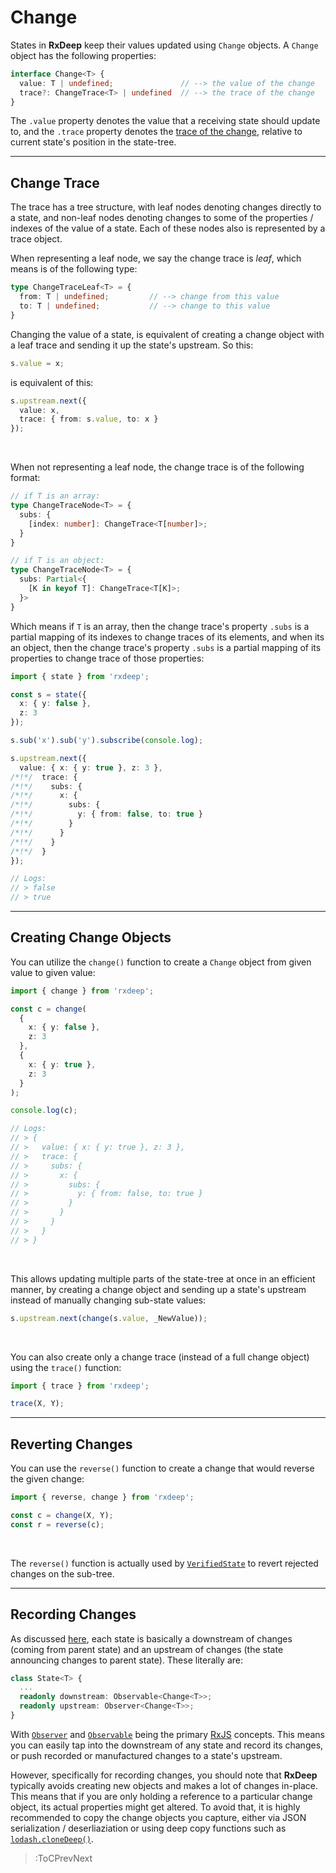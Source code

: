 # Change

States in **RxDeep** keep their values updated using `Change` objects. A `Change` object
has the following properties:

```ts
interface Change<T> {
  value: T | undefined;               // --> the value of the change
  trace?: ChangeTrace<T> | undefined  // --> the trace of the change
}
```

The `.value` property denotes the value that a receiving state should update to,
and the `.trace` property denotes the [trace of the change](#change-trace), relative to current
state's position in the state-tree.

---

## Change Trace

The trace has a tree structure, with leaf nodes denoting changes directly to a state,
and non-leaf nodes denoting changes to some of the properties / indexes of the value of a state.
Each of these nodes also is represented by a trace object. 

When representing a leaf node,
we say the change trace is _leaf_, which means is of the following type:

```ts
type ChangeTraceLeaf<T> = {
  from: T | undefined;         // --> change from this value
  to: T | undefined;           // --> change to this value
}
```

Changing the value of a state, is equivalent of creating a change object with
a leaf trace and sending it up the state's upstream. So this:

```ts
s.value = x;
```

is equivalent of this:

```ts
s.upstream.next({
  value: x,
  trace: { from: s.value, to: x }
});
```

<br>

When not representing a leaf node, the change trace is of the following format:

```ts
// if T is an array:
type ChangeTraceNode<T> = {
  subs: {
    [index: number]: ChangeTrace<T[number]>;
  }
}

// if T is an object:
type ChangeTraceNode<T> = {
  subs: Partial<{
    [K in keyof T]: ChangeTrace<T[K]>;
  }>
}
```
Which means if `T` is an array, then the change trace's property `.subs` is a partial mapping of its indexes to
change traces of its elements, and when its an object, then the change trace's property `.subs` is a partial mapping
of its properties to change trace of those properties:
```ts
import { state } from 'rxdeep';

const s = state({
  x: { y: false },
  z: 3
});

s.sub('x').sub('y').subscribe(console.log);

s.upstream.next({
  value: { x: { y: true }, z: 3 },
/*!*/  trace: {
/*!*/    subs: {
/*!*/      x: {
/*!*/        subs: {
/*!*/          y: { from: false, to: true }
/*!*/        }
/*!*/      }
/*!*/    }
/*!*/  }
});

// Logs:
// > false
// > true
```

---

## Creating Change Objects

You can utilize the `change()` function to create a `Change` object from given value to given value:

```ts
import { change } from 'rxdeep';

const c = change(
  {
    x: { y: false },
    z: 3
  },
  {
    x: { y: true },
    z: 3
  }
);

console.log(c);

// Logs:
// > {
// >   value: { x: { y: true }, z: 3 },
// >   trace: {
// >     subs: {
// >       x: {
// >         subs: {
// >           y: { from: false, to: true }
// >         }
// >       }
// >     }
// >   }
// > }
```

<br>

This allows updating multiple parts of the state-tree at once in an efficient manner,
by creating a change object and sending up a state's upstream instead of manually
changing sub-state values:

```ts
s.upstream.next(change(s.value, _NewValue));
```

<br>

You can also create only a change trace (instead of a full change object) using
the `trace()` function:

```ts
import { trace } from 'rxdeep';

trace(X, Y);
```

---

## Reverting Changes

You can use the `reverse()` function to create a change that would reverse the given change:

```ts
import { reverse, change } from 'rxdeep';

const c = change(X, Y);
const r = reverse(c);
```

<br>

The `reverse()` function is actually used by [`VerifiedState`](/docs/verified-state)
to revert rejected changes on the sub-tree.

---

## Recording Changes

As discussed [here](/docs/state#under-the-hood), each state is basically a downstream of changes
(coming from parent state) and an upstream of changes (the state announcing changes
to parent state). These literally are:

```ts
class State<T> {
  ...
  readonly downstream: Observable<Change<T>>;
  readonly upstream: Observer<Change<T>>;
}
```

With [`Observer`](https://rxjs.dev/guide/observer) and [`Observable`](https://rxjs.dev/guide/observable) being
the primary [RxJS](https://rxjs.dev) concepts. This means you can easily tap into the downstream of any state
and record its changes, or push recorded or manufactured changes to a state's upstream.

However, specifically for recording changes, you should note that **RxDeep** typically avoids creating new
objects and makes a lot of changes in-place. This means that if you are only holding a reference to a particular
change object, its actual properties might get altered. To avoid that, it is highly recommended to copy
the change objects you capture, either via JSON serialization / deserliaziation or using deep copy functions
such as [`lodash.cloneDeep()`](https://lodash.com/docs/4.17.15#cloneDeep).

> :ToCPrevNext